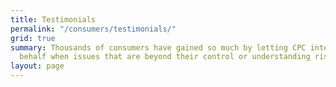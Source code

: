 ```yaml
---
title: Testimonials
permalink: "/consumers/testimonials/"
grid: true
summary: Thousands of consumers have gained so much by letting CPC intervene on their
  behalf when issues that are beyond their control or understanding rise up.
layout: page
---
```


